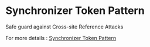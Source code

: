 # Synchronizer Token Pattern

Safe guard against Cross-site Reference Attacks

For more details : [Synchronizer Token Pattern](https://medium.com/@nirmalcode/synchronizer-token-pattern-a16bc9a12f32)
